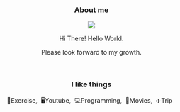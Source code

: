 

<h3 align="center"><b>About me</b></h3>
<p align="center"><a href="https://hj-library.tistory.com/" target="_blank"><img src="https://img.shields.io/badge/BLOG-EA4AAA?style=flat&logo=GitHub Sponsors&logoColor=white"/></a></p>

<p align="center">Hi There! Hello World.</p>
<p align="center">Please look forward to my growth.</p>

<br>

<h3 align="center">I like things</h3>
<p align="center">💪Exercise,&nbsp;&nbsp;🖥Youtube,&nbsp;&nbsp;💻Programming,&nbsp;&nbsp;🎥Movies,&nbsp;&nbsp;✈️Trip&nbsp;&nbsp;</p>

<br>
<br>

